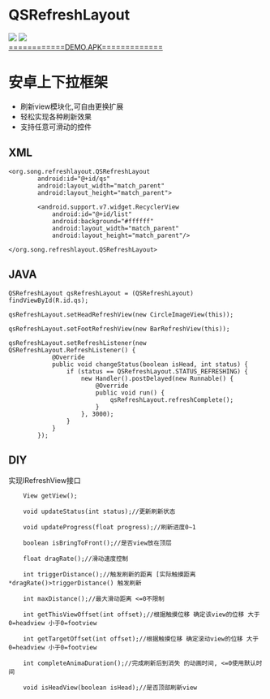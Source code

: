 # QSRefreshLayout 
![](https://github.com//tohodog/QSRefreshLayout/raw/master/top.gif)
![](https://github.com//tohodog/QSRefreshLayout/raw/master/bottom.gif)
<br>
[============DEMO.APK=============](https://github.com//tohodog/QSRefreshLayout/raw/master/qsrefresh-1.0.apk)
<br>



安卓上下拉框架
====
  * 刷新view模块化,可自由更换扩展 
  * 轻松实现各种刷新效果
  * 支持任意可滑动的控件

## XML
```
<org.song.refreshlayout.QSRefreshLayout
        android:id="@+id/qs"
        android:layout_width="match_parent"
        android:layout_height="match_parent">
        
        <android.support.v7.widget.RecyclerView
            android:id="@+id/list"
            android:background="#ffffff"
            android:layout_width="match_parent"
            android:layout_height="match_parent"/>
            
</org.song.refreshlayout.QSRefreshLayout>
```
## JAVA
```
QSRefreshLayout qsRefreshLayout = (QSRefreshLayout) findViewById(R.id.qs);

qsRefreshLayout.setHeadRefreshView(new CircleImageView(this));
                    
qsRefreshLayout.setFootRefreshView(new BarRefreshView(this));
                    
qsRefreshLayout.setRefreshListener(new QSRefreshLayout.RefreshListener() {
            @Override
            public void changeStatus(boolean isHead, int status) {
                if (status == QSRefreshLayout.STATUS_REFRESHING) {
                    new Handler().postDelayed(new Runnable() {
                        @Override
                        public void run() {
                            qsRefreshLayout.refreshComplete();
                        }
                    }, 3000);
                }
            }
        });
```

## DIY
实现IRefreshView接口
```
    View getView();

    void updateStatus(int status);//更新刷新状态

    void updateProgress(float progress);//刷新进度0~1

    boolean isBringToFront();//是否view放在顶层

    float dragRate();//滑动速度控制

    int triggerDistance();//触发刷新的距离 [实际触摸距离*dragRate()>triggerDistance() 触发刷新

    int maxDistance();//最大滑动距离 <=0不限制

    int getThisViewOffset(int offset);//根据触摸位移 确定该view的位移 大于0=headview 小于0=footview

    int getTargetOffset(int offset);//根据触摸位移 确定滚动view的位移 大于0=headview 小于0=footview

    int completeAnimaDuration();//完成刷新后到消失 的动画时间, <=0使用默认时间

    void isHeadView(boolean isHead);//是否顶部刷新view
```



